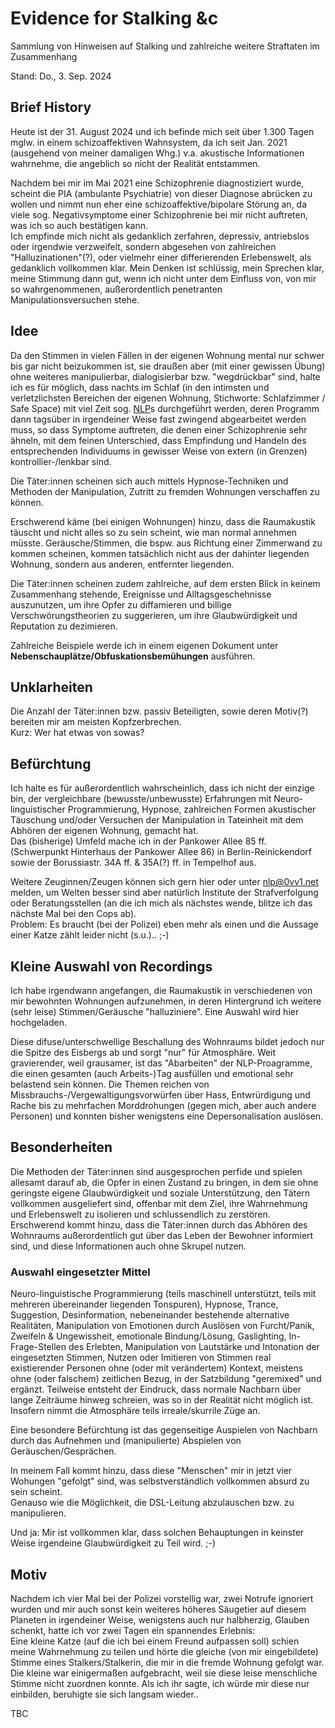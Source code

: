 # Evidence for Stalking &c
  
Sammlung von Hinweisen auf Stalking und zahlreiche weitere Straftaten im
Zusammenhang  
  
Stand: Do., 3. Sep. 2024  
  
## Brief History

Heute ist der 31. August 2024 und ich befinde mich seit über 1.300 Tagen
mglw. in einem schizoaffektiven Wahnsystem, da ich seit Jan. 2021
(ausgehend von meiner damaligen Whg.) v.a. akustische Informationen
wahrnehme, die angeblich so nicht der Realität entstammen.  
  
Nachdem bei mir im Mai 2021 eine Schizophrenie diagnostiziert wurde,
scheint die PIA (ambulante Psychiatrie) von dieser Diagnose abrücken zu
wollen und nimmt nun eher eine schizoaffektive/bipolare Störung an,
da viele sog. Negativsymptome einer Schizophrenie bei mir nicht
auftreten, was ich so auch bestätigen kann.  
Ich empfinde mich nicht als gedanklich zerfahren, depressiv, antriebslos
oder irgendwie verzweifelt, sondern abgesehen von zahlreichen
"Halluzinationen"(?), oder vielmehr einer differierenden Erlebenswelt,
als gedanklich vollkommen klar. Mein Denken ist schlüssig, mein Sprechen
klar, meine Stimmung dann gut, wenn ich nicht unter dem Einfluss von,
von mir so wahrgenommenen, außerordentlich penetranten
Manipulationsversuchen stehe.  
  
## Idee

Da den Stimmen in vielen Fällen in der eigenen Wohnung mental nur schwer
bis gar nicht beizukommen ist, sie draußen aber (mit einer gewissen
Übung) ohne weiteres manipulierbar, dialogisierbar bzw. "wegdrückbar"
sind, halte ich es für möglich, dass nachts im Schlaf (in den intimsten
und verletzlichsten Bereichen der eigenen Wohnung, Stichworte:
Schlafzimmer / Safe Space) mit viel Zeit sog.
[NLP](https://de.wikipedia.org/wiki/Neuro-Linguistisches_Programmieren)s
durchgeführt werden, deren Programm dann tagsüber in irgendeiner Weise
fast zwingend abgearbeitet werden muss, so dass Symptome auftreten,
die denen einer Schizophrenie sehr ähneln, mit dem feinen Unterschied,
dass Empfindung und Handeln des entsprechenden Individuums in gewisser
Weise von extern (in Grenzen) kontrollier-/lenkbar sind.  
  
Die Täter:innen scheinen sich auch mittels Hypnose-Techniken und
Methoden der Manipulation, Zutritt zu fremden Wohnungen verschaffen zu
können.  
  
Erschwerend käme (bei einigen Wohnungen) hinzu, dass die Raumakustik
täuscht und nicht alles so zu sein scheint, wie man normal annehmen
müsste. Geräusche/Stimmen, die bspw. aus Richtung einer Zimmerwand zu
kommen scheinen, kommen tatsächlich nicht aus der dahinter liegenden
Wohnung, sondern aus anderen, entfernter liegenden.  
  
Die Täter:innen scheinen zudem zahlreiche, auf dem ersten Blick in
keinem Zusammenhang stehende, Ereignisse und Alltagsgeschehnisse
auszunutzen, um ihre Opfer zu diffamieren und billige
Verschwörungstheorien zu suggerieren, um ihre Glaubwürdigkeit und
Reputation zu dezimieren.  
  
Zahlreiche Beispiele werde ich in einem eigenen Dokument unter
**Nebenschauplätze/Obfuskationsbemühungen** ausführen.  
  
## Unklarheiten

Die Anzahl der Täter:innen bzw. passiv Beteiligten, sowie deren Motiv(?)
bereiten mir am meisten Kopfzerbrechen.  
Kurz: Wer hat etwas von sowas?  
  
## Befürchtung

Ich halte es für außerordentlich wahrscheinlich, dass ich nicht der
einzige bin, der vergleichbare (bewusste/unbewusste) Erfahrungen mit
Neuro-linguistischer Programmierung, Hypnose, zahlreichen Formen
akustischer Täuschung und/oder Versuchen der Manipulation in Tateinheit
mit dem Abhören der eigenen Wohnung, gemacht hat.  
Das (bisherige) Umfeld mache ich in der Pankower Allee 85 ff.
(Schwerpunkt Hinterhaus der Pankower Allee 86) in Berlin-Reinickendorf
sowie der Borussiastr. 34A ff. & 35A(?) ff. in Tempelhof aus.  
  
Weitere Zeuginnen/Zeugen können sich gern hier oder unter nlp@0vv1.net
melden, um Welten besser sind aber natürlich Institute der
Strafverfolgung oder Beratungsstellen (an die ich mich als nächstes
wende, blitze ich das nächste Mal bei den Cops ab).  
Problem: Es braucht (bei der Polizei) eben mehr als einen und die
Aussage einer Katze zählt leider nicht (s.u.).. ;-)  
  
## Kleine Auswahl von Recordings

Ich habe irgendwann angefangen, die Raumakustik in verschiedenen von mir
bewohnten Wohnungen aufzunehmen, in deren Hintergrund ich weitere
(sehr leise) Stimmen/Geräusche "halluziniere".
Eine Auswahl wird hier hochgeladen.  
  
Diese difuse/unterschwellige Beschallung des Wohnraums bildet jedoch nur
die Spitze des Eisbergs ab und sorgt "nur" für Atmosphäre.
Weit gravierender, weil grausamer, ist das "Abarbeiten" der
NLP-Proagramme, die einen gesamten (auch Arbeits-)Tag ausfüllen und
emotional sehr belastend sein können. 
Die Themen reichen von Missbrauchs-/Vergewaltigungsvorwürfen über Hass,
Entwrürdigung und Rache bis zu mehrfachen Morddrohungen (gegen mich,
aber auch andere Personen) und konnten bisher wenigstens eine
Depersonalisation auslösen.  
  
## Besonderheiten

Die Methoden der Täter:innen sind ausgesprochen perfide und spielen
allesamt darauf ab, die Opfer in einen Zustand zu bringen, in dem sie
ohne geringste eigene Glaubwürdigkeit und soziale Unterstützung, den
Tätern vollkommen ausgeliefert sind, offenbar mit dem Ziel, ihre
Wahrnehmung und Erlebenswelt zu isolieren und schlussendlich zu
zerstören.  
Erschwerend kommt hinzu, dass die Täter:innen durch das Abhören des
Wohnraums außerordentlich gut über das Leben der Bewohner informiert
sind, und diese Informationen auch ohne Skrupel nutzen.  
  
### Auswahl eingesetzter Mittel

Neuro-linguistische Programmierung
(teils maschinell unterstützt, teils mit mehreren übereinander liegenden
Tonspuren),
Hypnose, Trance, Suggestion, Desinformation, nebeneinander bestehende
alternative Realitäten, Manipulation von Emotionen durch Auslösen von
Furcht/Panik, Zweifeln & Ungewissheit, emotionale Bindung/Lösung,
Gaslighting, In-Frage-Stellen des Erlebten, Manipulation von Lautstärke
und Intonation der eingesetzten Stimmen, Nutzen oder Imitieren von
Stimmen real existierender Personen ohne (oder mit verändertem) Kontext,
meistens ohne (oder falschem) zeitlichen Bezug, in der Satzbildung
"geremixed" und ergänzt. Teilweise entsteht der Eindruck, dass normale
Nachbarn über lange Zeiträume hinweg schreien, was so in der Realität
nicht möglich ist.  
Insofern nimmt die Atmosphäre teils irreale/skurrile Züge an.  
  
Eine besondere Befürchtung ist das gegenseitige Auspielen von Nachbarn
durch das Aufnehmen und (manipulierte) Abspielen von
Geräuschen/Gesprächen.  
  
In meinem Fall kommt hinzu, dass diese "Menschen" mir in jetzt vier
Wohungen "gefolgt" sind, was selbstverständlich vollkommen absurd zu
sein scheint.  
Genauso wie die Möglichkeit, die DSL-Leitung abzulauschen bzw. zu 
manipulieren.  
  
Und ja: Mir ist vollkommen klar, dass solchen Behauptungen in keinster
Weise irgendeine Glaubwürdigkeit zu Teil wird. ;-)  
  
## Motiv

Nachdem ich vier Mal bei der Polizei vorstellig war, zwei Notrufe
ignoriert wurden und mir auch sonst kein weiteres höheres Säugetier auf
diesem Planeten in irgendeiner Weise, wenigstens auch nur halbherzig,
Glauben schenkt, hatte ich vor zwei Tagen ein spannendes Erlebnis:  
Eine kleine Katze (auf die ich bei einem Freund aufpassen soll) schien
meine Wahrnehmung zu teilen und hörte die gleiche (von mir eingebildete)
Stimme eines Stalkers/Stalkerin, die mir in die fremde Wohnung gefolgt
war.  
Die kleine war einigermaßen aufgebracht, weil sie diese leise
menschliche Stimme nicht zuordnen konnte. Als ich ihr sagte,
ich würde mir diese nur einbilden, beruhigte sie sich langsam wieder..  
  
TBC


